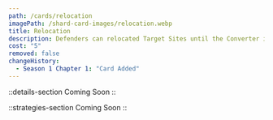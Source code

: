 ```yaml
---
path: /cards/relocation
imagePath: /shard-card-images/relocation.webp
title: Relocation
description: Defenders can relocated Target Sites until the Converter is planted.
cost: "5"
removed: false
changeHistory:
  - Season 1 Chapter 1: "Card Added"
---
```


::details-section
Coming Soon
::

::strategies-section
Coming Soon
::
